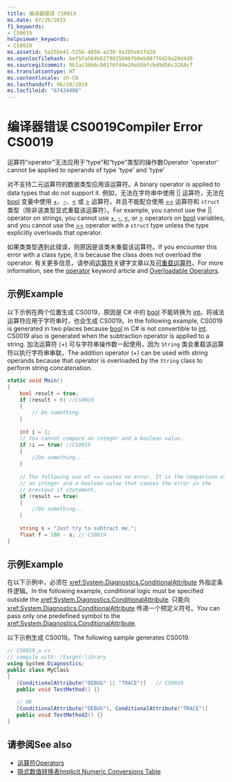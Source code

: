 ```yaml
---
title: 编译器错误 CS0019
ms.date: 07/20/2015
f1_keywords:
- CS0019
helpviewer_keywords:
- CS0019
ms.assetid: 5a25be41-535b-4850-a230-9a385e01fd20
ms.openlocfilehash: bef5fa504b6279835696fb9eb087f6d29a20d4d0
ms.sourcegitcommit: 9b1ac36b6c80176fd4e20eb5bfcbd9d56c3264cf
ms.translationtype: HT
ms.contentlocale: zh-CN
ms.lasthandoff: 06/28/2019
ms.locfileid: "67424408"
---
```

# <a name="compiler-error-cs0019"></a><span data-ttu-id="d51fc-102">编译器错误 CS0019</span><span class="sxs-lookup"><span data-stu-id="d51fc-102">Compiler Error CS0019</span></span>

<span data-ttu-id="d51fc-103">运算符“operator”无法应用于“type”和“type”类型的操作数</span><span class="sxs-lookup"><span data-stu-id="d51fc-103">Operator 'operator' cannot be applied to operands of type 'type' and 'type'</span></span>  
  
 <span data-ttu-id="d51fc-104">对不支持二元运算符的数据类型应用该运算符。</span><span class="sxs-lookup"><span data-stu-id="d51fc-104">A binary operator is applied to data types that do not support it.</span></span> <span data-ttu-id="d51fc-105">例如，无法在字符串中使用 [||](../../../csharp/language-reference/operators/boolean-logical-operators.md#conditional-logical-or-operator-) 运算符，无法在 [bool](../../../csharp/language-reference/keywords/bool.md) 变量中使用 [+](../../../csharp/language-reference/operators/addition-operator.md)、[-](../../../csharp/language-reference/operators/subtraction-operator.md)、[\<](../../../csharp/language-reference/operators/comparison-operators.md#less-than-operator-) 或 [>](../../../csharp/language-reference/operators/comparison-operators.md#greater-than-operator-) 运算符，并且不能配合使用 [==](../../../csharp/language-reference/operators/equality-operators.md#equality-operator-) 运算符和 `struct` 类型（除非该类型显式重载该运算符）。</span><span class="sxs-lookup"><span data-stu-id="d51fc-105">For example, you cannot use the [&#124;&#124;](../../../csharp/language-reference/operators/boolean-logical-operators.md#conditional-logical-or-operator-) operator on strings, you cannot use [+](../../../csharp/language-reference/operators/addition-operator.md), [-](../../../csharp/language-reference/operators/subtraction-operator.md), [\<](../../../csharp/language-reference/operators/comparison-operators.md#less-than-operator-), or [>](../../../csharp/language-reference/operators/comparison-operators.md#greater-than-operator-) operators on [bool](../../../csharp/language-reference/keywords/bool.md) variables, and you cannot use the [==](../../../csharp/language-reference/operators/equality-operators.md#equality-operator-) operator with a `struct` type unless the type explicitly overloads that operator.</span></span>  
  
 <span data-ttu-id="d51fc-106">如果类类型遇到此错误，则原因是该类未重载该运算符。</span><span class="sxs-lookup"><span data-stu-id="d51fc-106">If you encounter this error with a class type, it is because the class does not overload the operator.</span></span> <span data-ttu-id="d51fc-107">有关更多信息，请参阅[运算符](../../../csharp/language-reference/keywords/operator.md)关键字文章以及[可重载运算符](../../../csharp/programming-guide/statements-expressions-operators/overloadable-operators.md)。</span><span class="sxs-lookup"><span data-stu-id="d51fc-107">For more information, see the [operator](../../../csharp/language-reference/keywords/operator.md) keyword article and [Overloadable Operators](../../../csharp/programming-guide/statements-expressions-operators/overloadable-operators.md).</span></span>  
  
## <a name="example"></a><span data-ttu-id="d51fc-108">示例</span><span class="sxs-lookup"><span data-stu-id="d51fc-108">Example</span></span>

 <span data-ttu-id="d51fc-109">以下示例在两个位置生成 CS0019，原因是 C# 中的 [bool](../../../csharp/language-reference/keywords/bool.md) 不能转换为 [int](../../../csharp/language-reference/builtin-types/integral-numeric-types.md)。将减法运算符应用于字符串时，也会生成 CS0019。</span><span class="sxs-lookup"><span data-stu-id="d51fc-109">In the following example, CS0019 is generated in two places because [bool](../../../csharp/language-reference/keywords/bool.md) in C# is not convertible to [int](../../../csharp/language-reference/builtin-types/integral-numeric-types.md). CS0019 also is generated when the subtraction operator is applied to a string.</span></span> <span data-ttu-id="d51fc-110">加法运算符 (+) 可与字符串操作数一起使用，因为 `String` 类会重载该运算符以执行字符串串联。</span><span class="sxs-lookup"><span data-stu-id="d51fc-110">The addition operator (+) can be used with string operands because that operator is overloaded by the `String` class to perform string concatenation.</span></span>  

```csharp
static void Main()  
{  
    bool result = true;  
    if (result > 0) //CS0019  
    {  
        // Do something.  
    }  
  
    int i = 1;  
    // You cannot compare an integer and a boolean value.  
    if (i == true) //CS0019  
    {  
        //Do something...  
    }  
  
    // The following use of == causes no error. It is the comparison of
    // an integer and a boolean value that causes the error in the
    // previous if statement.  
    if (result == true)  
    {  
        //Do something...  
    }  
  
    string s = "Just try to subtract me.";  
    float f = 100 - s; // CS0019  
}  
```

## <a name="example"></a><span data-ttu-id="d51fc-111">示例</span><span class="sxs-lookup"><span data-stu-id="d51fc-111">Example</span></span>

 <span data-ttu-id="d51fc-112">在以下示例中，必须在 <xref:System.Diagnostics.ConditionalAttribute> 外指定条件逻辑。</span><span class="sxs-lookup"><span data-stu-id="d51fc-112">In the following example, conditional logic must be specified outside the <xref:System.Diagnostics.ConditionalAttribute>.</span></span> <span data-ttu-id="d51fc-113">只能向 <xref:System.Diagnostics.ConditionalAttribute> 传递一个预定义符号。</span><span class="sxs-lookup"><span data-stu-id="d51fc-113">You can pass only one predefined symbol to the <xref:System.Diagnostics.ConditionalAttribute>.</span></span>  
  
 <span data-ttu-id="d51fc-114">以下示例生成 CS0019。</span><span class="sxs-lookup"><span data-stu-id="d51fc-114">The following sample generates CS0019.</span></span>  

```csharp
// CS0019_a.cs  
// compile with: /target:library  
using System.Diagnostics;  
public class MyClass  
{  
   [ConditionalAttribute("DEBUG" || "TRACE")]   // CS0019  
   public void TestMethod() {}  
  
   // OK  
   [ConditionalAttribute("DEBUG"), ConditionalAttribute("TRACE")]  
   public void TestMethod2() {}  
}  
```

## <a name="see-also"></a><span data-ttu-id="d51fc-115">请参阅</span><span class="sxs-lookup"><span data-stu-id="d51fc-115">See also</span></span>

- [<span data-ttu-id="d51fc-116">运算符</span><span class="sxs-lookup"><span data-stu-id="d51fc-116">Operators</span></span>](../../../csharp/programming-guide/statements-expressions-operators/operators.md)
- [<span data-ttu-id="d51fc-117">隐式数值转换表</span><span class="sxs-lookup"><span data-stu-id="d51fc-117">Implicit Numeric Conversions Table</span></span>](../../../csharp/language-reference/keywords/implicit-numeric-conversions-table.md)
